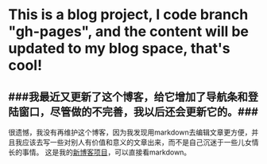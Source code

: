 # This is a blog project, I code branch "gh-pages", and the content will be updated to my blog space, that's cool!

###我最近又更新了这个博客，给它增加了导航条和登陆窗口，尽管做的不完善，我以后还会更新它的。###
-------------------------------------------

很遗憾，我没有再维护这个博客，因为我发现用markdown去编辑文章更方便，并且我应该去写一些对别人有价值和意义的文章出来，而不是自己沉迷于一些儿女情长的事情。
这是我的[新博客项目](https://github.com/William-Hunter/my_blog)，可以直接看markdown。

